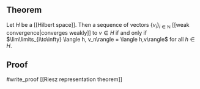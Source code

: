 ## Theorem
Let $H$ be a [[Hilbert space]]. Then a sequence of vectors $\{v_i\}_{i\in\mathbb N}$ [[weak convergence|converges weakly]] to $v \in H$ if and only if $\lim\limits_{i\to\infty}  \langle h, v_n\rangle = \langle h,v\rangle$ for all $h \in H$.
## Proof
#write_proof [[Riesz representation theorem]]